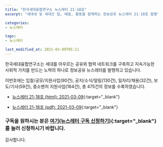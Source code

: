 ```yaml
---
title: "한국세대융합연구소 뉴스레터 21-18호"
excerpt: "세대내 및 세대간 일, 배움, 활동을 함께하는 정보공유 뉴스레터 21-18호 발행" 

categories:
- 뉴스레터

tags:
- 뉴스레터

last_modified_at: 2021-03-09T05:11
---
```


한국세대융합연구소는 세대를 아우르는 공유와 협력 네트워크를 구축하고 지속가능한 사회적 가치를 만드는 노력의 하나로 정보공유 뉴스레터를 발행하고 있습니다.

이번호에는 입찰/공모/지원사업(90건), 공지/소식/알림(130건), 일자리/채용(32건), 보도/기사(59건), 중소벤처 지원사업(164건), 총 475건의 정보를 수록하였습니다.

* [뉴스레터 21-18호 (html): 2021-03-09](https://gcrcenter.github.io/assets/htmls/gcrc_news_letter_20210309.html){:target="_blank"}

* [뉴스레터 21-18호 (pdf): 2021-03-09](https://gcrcenter.github.io/assets/pdfs/news_letter_20210309.pdf){:target="_blank"}


### 구독을 원하시는 분은 [여기(뉴스레터 구독 신청하기)](https://forms.gle/MJ5gVHCdunBXXWVB7){:target="_blank"} 를 눌러 신청하시기 바랍니다.


감사합니다.